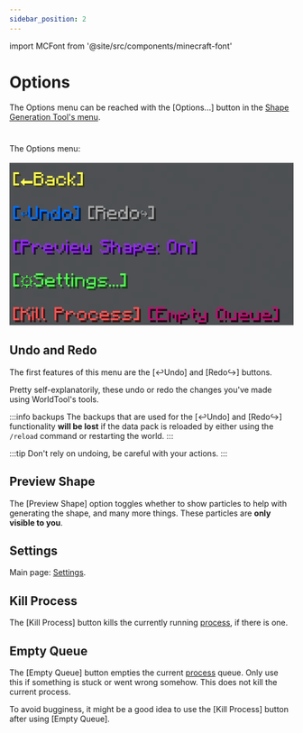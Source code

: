 ```yaml
---
sidebar_position: 2
---
```


import MCFont from '@site/src/components/minecraft-font'

# Options
The Options menu can be reached with the <MCFont color="aqua">[Options...]</MCFont> button in the [Shape Generation Tool's menu](usage).
#
The Options menu:<br></br>
![The options menu](img/options_menu.png)

## Undo and Redo

The first features of this menu are the <MCFont color="#036ffc">[↩Undo]</MCFont> and <MCFont color="#7c2bff">[Redo↪]</MCFont> buttons.

Pretty self-explanatorily, these undo or redo the changes you've made using WorldTool's tools.

:::info backups
The backups that are used for the <MCFont color="#036ffc">[↩Undo]</MCFont> and <MCFont color="#7c2bff">[Redo↪]</MCFont> functionality **will be lost** if the data pack is reloaded by either using the `/reload` command or restarting the world.
:::

:::tip
Don't rely on undoing, be careful with your actions.
:::

## Preview Shape

The <MCFont color="#9729ff">[Preview Shape]</MCFont> option toggles whether to show particles to help with generating the shape, and many more things. These particles are **only visible to you**.

## Settings

Main page: [Settings](../configuration).

## Kill Process

The <MCFont color="red">[Kill Process]</MCFont> button kills the currently running [process](../technical/processes), if there is one.

## Empty Queue

The <MCFont color="#b5146d">[Empty Queue]</MCFont> button empties the current [process](../technical/processes) queue. Only use this if something is stuck or went wrong somehow. This does not kill the current process.

To avoid bugginess, it might be a good idea to use the <MCFont color="red">[Kill Process]</MCFont> button after using <MCFont color="#b5146d">[Empty Queue]</MCFont>. 
